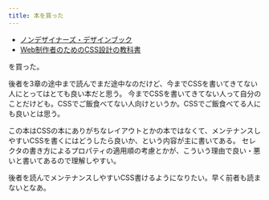 ```yaml
---
title: 本を買った
---
```

- [ノンデザイナーズ・デザインブック](http://www.amazon.co.jp/gp/product/B00JX4E5CI/)
- [Web制作者のためのCSS設計の教科書](http://www.amazon.co.jp/gp/product/B00M0ESXUI/)

を買った。

後者を3章の途中まで読んでまだ途中なのだけど、今までCSSを書いてきてない人にとってはとても良い本だと思う。
今までCSSを書いてきてない人って自分のことだけども。CSSでご飯食べてない人向けというか。CSSでご飯食べてる人にも良いとは思う。

この本はCSSの本にありがちなレイアウトとかの本ではなくて、メンテナンスしやすいCSSを書くにはどうしたら良いか、という内容が主に書いてある。
セレクタの書き方によるプロパティの適用順の考慮とかが、こういう理由で良い・悪いと書いてあるので理解しやすい。

後者を読んでメンテナンスしやすいCSS書けるようになりたい。早く前者も読まないとなあ。
